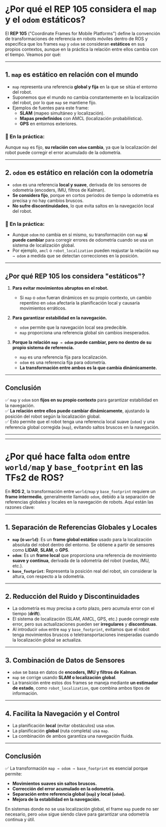 # ¿Por qué el REP 105 considera el `map` y el `odom` estáticos?

El **REP 105** ("Coordinate Frames for Mobile Platforms") define la convención de transformaciones de referencia en robots móviles dentro de ROS y especifica que los frames `map` y `odom` se consideran **estáticos** en sus propios contextos, aunque en la práctica la relación entre ellos cambia con el tiempo. Veamos por qué:

---

## 1. `map` es estático en relación con el mundo
- `map` representa una referencia **global y fija** en la que se sitúa el entorno del robot.  
- Suponemos que el mundo no cambia constantemente en la localización del robot, por lo que `map` se mantiene fijo.
- Ejemplos de fuentes para este frame:
  - **SLAM** (mapeo simultáneo y localización).
  - **Mapas predefinidos** con AMCL (localización probabilística).
  - **GPS** en entornos exteriores.

### 🚨 En la práctica:
Aunque `map` es fijo, **su relación con `odom` cambia**, ya que la localización del robot puede corregir el error acumulado de la odometría.

---

## 2. `odom` es estático en relación con la odometría
- `odom` es una referencia **local y suave**, derivada de los sensores de odometría (encoders, IMU, filtros de Kalman).
- **Se considera fijo**, porque en cortos periodos de tiempo la odometría es precisa y no hay cambios bruscos.
- **No sufre discontinuidades**, lo que evita saltos en la navegación local del robot.

### 🚨 En la práctica:
- Aunque `odom` no cambia en sí mismo, su transformación con `map` **sí puede cambiar** para corregir errores de odometría cuando se usa un sistema de localización global.
- Por ejemplo, `amcl` o `robot_localization` pueden reajustar la relación `map → odom` a medida que se detectan correcciones en la posición.

---

## ¿Por qué REP 105 los considera "estáticos"?
1. **Para evitar movimientos abruptos en el robot.**  
   - Si `map` o `odom` fueran dinámicos en su propio contexto, un cambio repentino en `odom` afectaría la planificación local y causaría movimientos erráticos.
  
2. **Para garantizar estabilidad en la navegación.**  
   - `odom` permite que la navegación local sea predecible.  
   - `map` proporciona una referencia global sin cambios inesperados.

3. **Porque la relación `map → odom` puede cambiar, pero no dentro de su propio sistema de referencia.**  
   - `map` es una referencia fija para localización.  
   - `odom` es una referencia fija para odometría.  
   - **La transformación entre ambos es la que cambia dinámicamente.**

---

## Conclusión
✅ `map` y `odom` son **fijos en su propio contexto** para garantizar estabilidad en la navegación.  
✅ **La relación entre ellos puede cambiar dinámicamente**, ajustando la posición del robot según la localización global.  
✅ Esto permite que el robot tenga una referencia local suave (`odom`) y una referencia global corregida (`map`), evitando saltos bruscos en la navegación.

---
---
# ¿Por qué hace falta `odom` entre `world/map` y `base_footprint` en las TFs2 de ROS?

En **ROS 2**, la transformación entre `world/map` y `base_footprint` requiere un **frame intermedio**, generalmente llamado `odom`, debido a la separación de referencias globales y locales en la navegación de robots. Aquí están las razones clave:

---

## 1. Separación de Referencias Globales y Locales
- **`map` (o `world`)**: Es un **frame global estático** usado para la localización absoluta del robot dentro del entorno. Se obtiene a partir de sensores como **LIDAR**, **SLAM**, o **GPS**.
- **`odom`**: Es un **frame local** que proporciona una referencia de movimiento **suave y continua**, derivada de la odometría del robot (ruedas, IMU, etc.).
- **`base_footprint`**: Representa la posición real del robot, sin considerar la altura, con respecto a la odometría.

---

## 2. Reducción del Ruido y Discontinuidades
- La odometría es muy precisa a corto plazo, pero acumula error con el tiempo (**drift**).
- El sistema de localización (SLAM, AMCL, GPS, etc.) puede corregir este error, pero sus actualizaciones pueden ser **irregulares** y **discontinuas**.
- Al introducir `odom` entre `map` y `base_footprint`, evitamos que el robot tenga movimientos bruscos o teletransportaciones inesperadas cuando la localización global se actualiza.

---

## 3. Combinación de Datos de Sensores
- `odom` se basa en datos de **encoders, IMU y filtros de Kalman**.
- `map` se corrige usando **SLAM o localización global**.
- La transición entre estos dos frames se maneja mediante **un estimador de estado**, como `robot_localization`, que combina ambos tipos de información.

---

## 4. Facilita la Navegación y el Control
- La planificación **local** (evitar obstáculos) usa `odom`.
- La planificación **global** (ruta completa) usa `map`.
- La combinación de ambos garantiza una navegación fluida.

---

## Conclusión
✅ La transformación `map → odom → base_footprint` es esencial porque permite:  
- **Movimientos suaves sin saltos bruscos.**  
- **Corrección del error acumulado en la odometría.**  
- **Separación entre referencia global (`map`) y local (`odom`).**  
- **Mejora de la estabilidad en la navegación.**  

En sistemas donde no se usa localización global, el frame `map` puede no ser necesario, pero `odom` sigue siendo clave para garantizar una odometría continua y útil.

